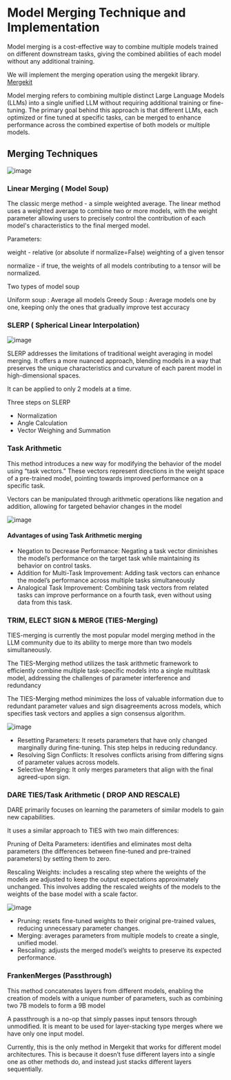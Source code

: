 # Model Merging Technique and Implementation

Model merging is a cost-effective way to combine multiple models trained on different downstream tasks, giving the combined abilities of each model without any additional training.

We will implement the merging operation using the mergekit library. [Mergekit](https://github.com/arcee-ai/mergekit)

Model merging refers to combining multiple distinct Large Language Models (LLMs) into a single unified LLM without requiring additional training or fine-tuning. The primary goal behind this approach is that different LLMs, each optimized or fine tuned at specific tasks, can be merged to enhance performance across the combined expertise of both models or multiple models.  

## Merging Techniques
![image](https://github.com/GouthamVicky/Model-Merging/assets/65328702/da601d9a-b88d-4c3e-87f6-49d9dd683dad)

### Linear Merging ( Model Soup)
The classic merge method - a simple weighted average.
The linear method uses a weighted average to combine two or more models, with the weight parameter allowing users to precisely control the contribution of each model's characteristics to the final merged model.

Parameters:

weight - relative (or absolute if normalize=False) weighting of a given tensor

normalize - if true, the weights of all models contributing to a tensor will be normalized.

Two types of model soup

Uniform soup : Average all models
Greedy Soup : Average models one by one, keeping only the ones that gradually improve test accuracy

### SLERP ( Spherical Linear Interpolation)

![image](https://github.com/GouthamVicky/Model-Merging/assets/65328702/96131642-87e3-4538-8238-efe1b2d0b8de)

SLERP addresses the limitations of traditional weight averaging in model merging. It offers a more nuanced approach, blending models in a way that preserves the unique characteristics and curvature of each parent model in high-dimensional spaces.

It can be applied to only 2 models at a time.

Three steps on SLERP

- Normalization
- Angle Calculation
- Vector Weighing and Summation

### Task Arithmetic

This method introduces a new way for modifying the behavior of the model using “task vectors.” These vectors represent directions in the weight space of a pre-trained model, pointing towards improved performance on a specific task.

Vectors can be manipulated through arithmetic operations like negation and addition, allowing for targeted behavior changes in the model


![image](https://github.com/GouthamVicky/Model-Merging/assets/65328702/71629b8f-d711-41eb-8618-1e8b1b577694)

#### Advantages of using Task Arithmetic merging
- Negation to Decrease Performance: Negating a task vector diminishes the model’s performance on the target task while maintaining its behavior on control tasks.
- Addition for Multi-Task Improvement: Adding task vectors can enhance the model’s performance across multiple tasks simultaneously
- Analogical Task Improvement: Combining task vectors from related tasks can improve performance on a fourth task, even without using data from this task.

### TRIM, ELECT SIGN & MERGE (TIES-Merging)

TIES-merging is currently the most popular model merging method in the LLM community due to its ability to merge more than two models simultaneously.

The TIES-Merging method utilizes the task arithmetic framework to efficiently combine multiple task-specific models into a single multitask model, addressing the challenges of parameter interference and redundancy

The TIES-Merging method minimizes the loss of valuable information due to redundant parameter values and sign disagreements across models, which specifies task vectors and applies a sign consensus algorithm.


![image](https://github.com/GouthamVicky/Model-Merging/assets/65328702/bad64d22-7649-458b-aa6e-2e971a7e7997)

- Resetting Parameters: It resets parameters that have only changed marginally during fine-tuning. This step helps in reducing redundancy.
- Resolving Sign Conflicts: It resolves conflicts arising from differing signs of parameter values across models.
- Selective Merging: It only merges parameters that align with the final agreed-upon sign.

### DARE TIES/Task Arithmetic ( DROP AND RESCALE)

DARE primarily focuses on learning the parameters of similar models to gain new capabilities.

It uses a similar approach to TIES with two main differences:

Pruning of Delta Parameters: identifies and eliminates most delta parameters (the differences between fine-tuned and pre-trained parameters) by setting them to zero.

Rescaling Weights: includes a rescaling step where the weights of the models are adjusted to keep the output expectations approximately unchanged. This involves adding the rescaled weights of the models to the weights of the base model with a scale factor.


![image](https://github.com/GouthamVicky/Model-Merging/assets/65328702/1ebf6275-cb8c-4d53-aec9-f1d6c566954d)

- Pruning: resets fine-tuned weights to their original pre-trained values, reducing unnecessary parameter changes.
- Merging: averages parameters from multiple models to create a single, unified model.
- Rescaling: adjusts the merged model’s weights to preserve its expected performance.

### FrankenMerges (Passthrough)
This method concatenates layers from different models, enabling the creation of models with a unique number of parameters, such as combining two 7B models to form a 9B model

A passthrough is a no-op that simply passes input tensors through unmodified. It is meant to be used for layer-stacking type merges where we have only one input model.

Currently, this is the only method in Mergekit that works for different model architectures. This is because it doesn’t fuse different layers into a single one as other methods do, and instead just stacks different layers sequentially.

